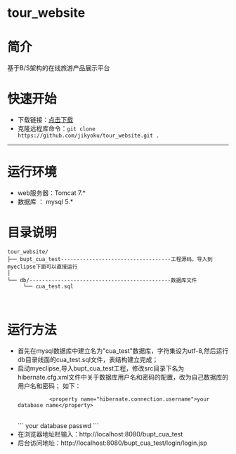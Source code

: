 # tour_website

# 简介
基于B/S架构的在线旅游产品展示平台


# 快速开始
- 下载链接：[点击下载](https://github.com/jikyoku/tour_website/archive/master.zip)
- 克隆远程库命令：`git clone https://github.com/jikyoku/tour_website.git .`

---
# 运行环境
- web服务器：Tomcat 7.*
- 数据库   ： mysql 5.*


# 目录说明

```
tour_website/
├── bupt_cua_test-----------------------------------工程源码，导入到myeclipse下面可以直接运行
│   
└── db/---------------------------------------------数据库文件                             
     └── cua_test.sql

```
<br>

# 运行方法
- 首先在mysql数据库中建立名为"cua_test"数据库，字符集设为utf-8,然后运行db目录线面的cua_test.sql文件，表结构建立完成；
- 启动myeclipse,导入bupt_cua_test工程，修改src目录下名为hibernate.cfg.xml文件中关于数据库用户名和密码的配置，改为自己数据库的用户名和密码；
  如下：<br>
  ``` 
    		<property name="hibernate.connection.username">your database name</property>
  ```
  <br>
  ```
		    <property name="hibernate.connection.password">your database passwd</property>
  ```
- 在浏览器地址栏输入：http://localhost:8080/bupt_cua_test
- 后台访问地址：http://localhost:8080/bupt_cua_test/login/login.jsp

  
  
